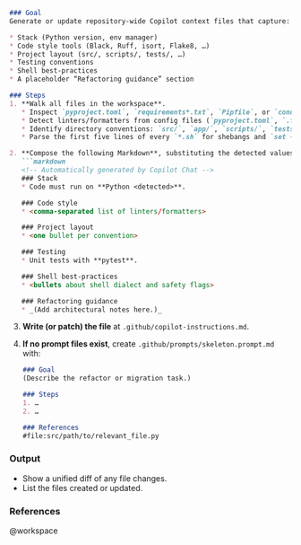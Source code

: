 ````markdown
### Goal
Generate or update repository-wide Copilot context files that capture:

* Stack (Python version, env manager)
* Code style tools (Black, Ruff, isort, Flake8, …)
* Project layout (src/, scripts/, tests/, …)
* Testing conventions
* Shell best-practices
* A placeholder “Refactoring guidance” section

### Steps
1. **Walk all files in the workspace**.
   * Inspect `pyproject.toml`, `requirements*.txt`, `Pipfile`, or `conda.yaml` to infer the supported Python version and dependency manager.
   * Detect linters/formatters from config files (`pyproject.toml`, `.flake8`, `ruff.toml`, `.isort.cfg`, `setup.cfg`).
   * Identify directory conventions: `src/`, `app/`, `scripts/`, `tests/`, `bin/`, etc.
   * Parse the first five lines of every `*.sh` for shebangs and `set -euo pipefail`.

2. **Compose the following Markdown**, substituting the detected values:
   ```markdown
   <!-- Automatically generated by Copilot Chat -->
   ### Stack
   * Code must run on **Python <detected>**.

   ### Code style
   * <comma-separated list of linters/formatters>

   ### Project layout
   * <one bullet per convention>

   ### Testing
   * Unit tests with **pytest**.

   ### Shell best-practices
   * <bullets about shell dialect and safety flags>

   ### Refactoring guidance
   * _(Add architectural notes here.)_
````

3. **Write (or patch) the file** at `.github/copilot-instructions.md`.

4. **If no prompt files exist**, create `.github/prompts/skeleton.prompt.md` with:

   ```markdown
   ### Goal
   (Describe the refactor or migration task.)

   ### Steps
   1. …
   2. …

   ### References
   #file:src/path/to/relevant_file.py
   ```

### Output

* Show a unified diff of any file changes.
* List the files created or updated.

### References

@workspace

```
